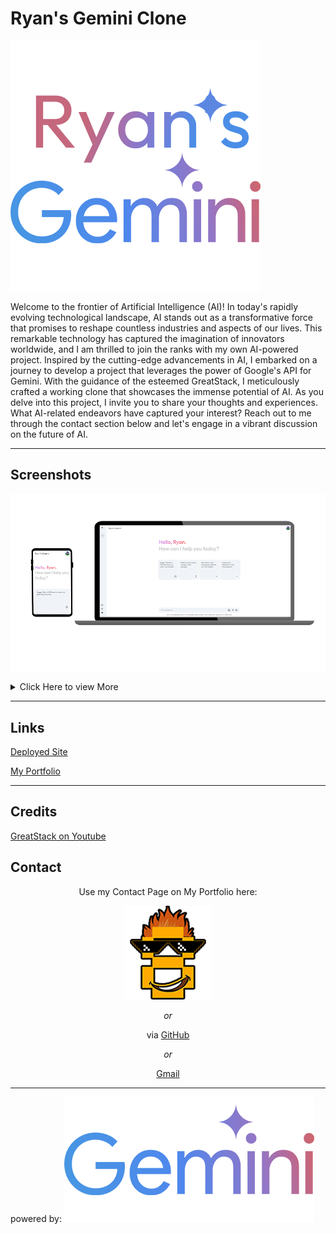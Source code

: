 # Ryan's Gemini Clone

![Gemini Logo - Wikipedia](./src/assets/readme/geminiLogoReadMe.png)

Welcome to the frontier of Artificial Intelligence (AI)! In today's rapidly evolving technological landscape, AI stands out as a transformative force that promises to reshape countless industries and aspects of our lives. This remarkable technology has captured the imagination of innovators worldwide, and I am thrilled to join the ranks with my own AI-powered project. Inspired by the cutting-edge advancements in AI, I embarked on a journey to develop a project that leverages the power of Google's API for Gemini. With the guidance of the esteemed GreatStack, I meticulously crafted a working clone that showcases the immense potential of AI. As you delve into this project, I invite you to share your thoughts and experiences. What AI-related endeavors have captured your interest? Reach out to me through the contact section below and let's engage in a vibrant discussion on the future of AI.

---

## Screenshots

![screenshotReadMe](./src//assets/readme/geminiReadMeMain.png)

<details>

<summary>Click Here to view More </summary>

The Main Page:

![screenshotMain](./src/assets/readme/geminiMain.png)

Mobile View

![screenshotMain](./src/assets/readme/geminiMainMobile.png)

Answering a Prompt:

![screenshotMain](./src/assets/readme/geminiAnswer.png)

Sidebar displaying Previous Prompts:

![screenshotMain](./src/assets/readme/geminiAnswerSidebar.png)

</details>

---

## Links

[Deployed Site](https://gemini-ryan.netlify.app/)

[My Portfolio](https://ryanfann.netlify.app/)

---

## Credits

[GreatStack on Youtube](https://youtu.be/0yboGn8errU?si=kSoeluQBop9vMMKP)

## Contact

<div align="center">

Use my Contact Page on My Portfolio here:

[![screenshotMain](./src/assets/readme/8bit-smallContact.png)](https://ryanfann.netlify.app/)

_or_

via [GitHub](https://github.com/8BitGinger)

_or_

[Gmail](mailto:ryan.fann@gmail.com)

</div>

---

powered by: ![geminiLogo](./src/assets/readme/poweredLogo.png)
